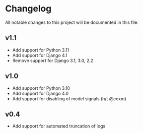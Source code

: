 # Changelog

All notable changes to this project will be documented in this file.

## v1.1

* Add support for Python 3.11
* Add support for Django 4.1
* Remove support for Django 3.1, 3.0, 2.2

## v1.0

* Add support for Python 3.10
* Add support for Django 4.0
* Add support for disabling of model signals (h/t @coxm)

## v0.4

* Add support for automated truncation of logs
